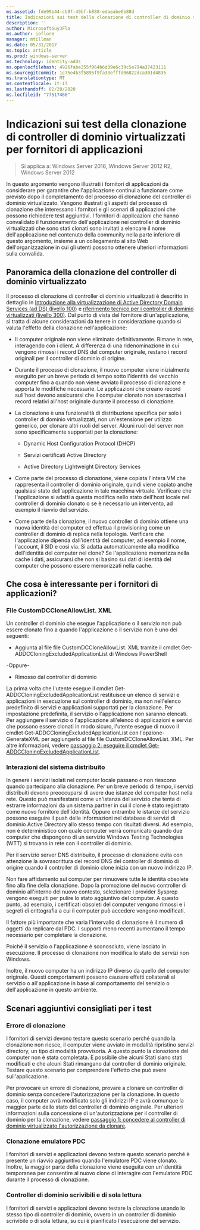 ```yaml
---
ms.assetid: fde99b44-cb9f-49bf-b888-edaeabe6b88d
title: Indicazioni sui test della clonazione di controller di dominio virtualizzati per fornitori di applicazioni
description: ''
author: MicrosoftGuyJFlo
ms.author: joflore
manager: mtillman
ms.date: 05/31/2017
ms.topic: article
ms.prod: windows-server
ms.technology: identity-adds
ms.openlocfilehash: 4926fabe255f964b6d39e6c39c5e794a37423111
ms.sourcegitcommit: 1c75e4b3f5895f9fa33efffd06822dca301d4835
ms.translationtype: MT
ms.contentlocale: it-IT
ms.lasthandoff: 02/20/2020
ms.locfileid: "77517466"
---
```

# <a name="virtualized-domain-controller-cloning-test-guidance-for-application-vendors"></a>Indicazioni sui test della clonazione di controller di dominio virtualizzati per fornitori di applicazioni

>Si applica a: Windows Server 2016, Windows Server 2012 R2, Windows Server 2012

In questo argomento vengono illustrati i fornitori di applicazioni da considerare per garantire che l'applicazione continui a funzionare come previsto dopo il completamento del processo di clonazione del controller di dominio virtualizzato. Vengono illustrati gli aspetti del processo di clonazione che interessano i fornitori e gli scenari di applicazioni che possono richiedere test aggiuntivi. I fornitori di applicazioni che hanno convalidato il funzionamento dell'applicazione nei controller di dominio virtualizzati che sono stati clonati sono invitati a elencare il nome dell'applicazione nel contenuto della community nella parte inferiore di questo argomento, insieme a un collegamento al sito Web dell'organizzazione in cui gli utenti possono ottenere ulteriori informazioni sulla convalida.

## <a name="overview-of-virtualized-dc-cloning"></a>Panoramica della clonazione del controller di dominio virtualizzato
Il processo di clonazione di controller di dominio virtualizzati è descritto in dettaglio in [Introduzione alla virtualizzazione di Active Directory Domain Services (ad DS) (livello 100)](https://docs.microsoft.com/windows-server/identity/ad-ds/introduction-to-active-directory-domain-services-ad-ds-virtualization-level-100) e [riferimento tecnico per i controller di dominio virtualizzati (livello 300)](https://docs.microsoft.com/windows-server/identity/ad-ds/deploy/virtual-dc/virtualized-domain-controller-technical-reference--level-300-). Dal punto di vista del fornitore di un'applicazione, si tratta di alcune considerazioni da tenere in considerazione quando si valuta l'effetto della clonazione nell'applicazione:

-   Il computer originale non viene eliminato definitivamente. Rimane in rete, interagendo con i client. A differenza di una ridenominazione in cui vengono rimossi i record DNS del computer originale, restano i record originali per il controller di dominio di origine.

-   Durante il processo di clonazione, il nuovo computer viene inizialmente eseguito per un breve periodo di tempo sotto l'identità del vecchio computer fino a quando non viene avviato il processo di clonazione e apporta le modifiche necessarie. Le applicazioni che creano record sull'host devono assicurarsi che il computer clonato non sovrascriva i record relativi all'host originale durante il processo di clonazione.

-   La clonazione è una funzionalità di distribuzione specifica per solo i controller di dominio virtualizzati, non un'estensione per utilizzo generico, per clonare altri ruoli del server. Alcuni ruoli del server non sono specificamente supportati per la clonazione:

    -   Dynamic Host Configuration Protocol (DHCP)

    -   Servizi certificati Active Directory

    -   Active Directory Lightweight Directory Services

-   Come parte del processo di clonazione, viene copiata l'intera VM che rappresenta il controller di dominio originale, quindi viene copiato anche qualsiasi stato dell'applicazione in tale macchina virtuale. Verificare che l'applicazione si adatti a questa modifica nello stato dell'host locale nel controller di dominio clonato o se è necessario un intervento, ad esempio il riavvio del servizio.

-   Come parte della clonazione, il nuovo controller di dominio ottiene una nuova identità del computer ed effettua il provisioning come un controller di dominio di replica nella topologia. Verificare che l'applicazione dipenda dall'identità del computer, ad esempio il nome, l'account, il SID e così via. Si adatta automaticamente alla modifica dell'identità del computer nel clone? Se l'applicazione memorizza nella cache i dati, assicurarsi che non si basino sui dati di identità del computer che possono essere memorizzati nella cache.

## <a name="what-is-interesting-for-application-vendors"></a>Che cosa è interessante per i fornitori di applicazioni?

### <a name="customdccloneallowlistxml"></a>File CustomDCCloneAllowList. XML
Un controller di dominio che esegue l'applicazione o il servizio non può essere clonato fino a quando l'applicazione o il servizio non è uno dei seguenti:

-   Aggiunta al file file CustomDCCloneAllowList. XML tramite il cmdlet Get-ADDCCloningExcludedApplicationList di Windows PowerShell

-Oppure-

-   Rimosso dal controller di dominio

La prima volta che l'utente esegue il cmdlet Get-ADDCCloningExcludedApplicationList restituisce un elenco di servizi e applicazioni in esecuzione sul controller di dominio, ma non nell'elenco predefinito di servizi e applicazioni supportati per la clonazione. Per impostazione predefinita, il servizio o l'applicazione non saranno elencati. Per aggiungere il servizio o l'applicazione all'elenco di applicazioni e servizi che possono essere clonati in modo sicuro, l'utente esegue di nuovo il cmdlet Get-ADDCCloningExcludedApplicationList con l'opzione-GenerateXML per aggiungerlo al file file CustomDCCloneAllowList. XML. Per altre informazioni, vedere [passaggio 2: eseguire il cmdlet Get-ADDCCloningExcludedApplicationList](https://docs.microsoft.com/powershell/module/addsadministration/get-addccloningexcludedapplicationlist).

### <a name="distributed-system-interactions"></a>Interazioni del sistema distribuito
In genere i servizi isolati nel computer locale passano o non riescono quando partecipano alla clonazione. Per un breve periodo di tempo, i servizi distribuiti devono preoccuparsi di avere due istanze del computer host nella rete. Questo può manifestarsi come un'istanza del servizio che tenta di estrarre informazioni da un sistema partner in cui il clone è stato registrato come nuovo fornitore dell'identità. Oppure entrambe le istanze del servizio possono eseguire il push delle informazioni nel database di servizi di dominio Active Directory allo stesso tempo con risultati diversi. Ad esempio, non è deterministico con quale computer verrà comunicato quando due computer che dispongono di un servizio Windows Testing Technologies (WTT) si trovano in rete con il controller di dominio.

Per il servizio server DNS distribuito, il processo di clonazione evita con attenzione la sovrascrittura dei record DNS del controller di dominio di origine quando il controller di dominio clone inizia con un nuovo indirizzo IP.

Non fare affidamento sul computer per rimuovere tutte le identità obsolete fino alla fine della clonazione. Dopo la promozione del nuovo controller di dominio all'interno del nuovo contesto, selezionare i provider Sysprep vengono eseguiti per pulire lo stato aggiuntivo del computer. A questo punto, ad esempio, i certificati obsoleti del computer vengono rimossi e i segreti di crittografia a cui il computer può accedere vengono modificati.

Il fattore più importante che varia l'intervallo di clonazione è il numero di oggetti da replicare dal PDC. I supporti meno recenti aumentano il tempo necessario per completare la clonazione.

Poiché il servizio o l'applicazione è sconosciuto, viene lasciato in esecuzione. Il processo di clonazione non modifica lo stato dei servizi non Windows.

Inoltre, il nuovo computer ha un indirizzo IP diverso da quello del computer originale. Questi comportamenti possono causare effetti collaterali al servizio o all'applicazione in base al comportamento del servizio o dell'applicazione in questo ambiente.

## <a name="additional-scenarios-suggested-for-testing"></a>Scenari aggiuntivi consigliati per i test

### <a name="cloning-failure"></a>Errore di clonazione
I fornitori di servizi devono testare questo scenario perché quando la clonazione non riesce, il computer viene avviato in modalità ripristino servizi directory, un tipo di modalità provvisoria. A questo punto la clonazione del computer non è stata completata. È possibile che alcuni Stati siano stati modificati e che alcuni Stati rimangano dal controller di dominio originale. Testare questo scenario per comprendere l'effetto che può avere sull'applicazione.

Per provocare un errore di clonazione, provare a clonare un controller di dominio senza concedere l'autorizzazione per la clonazione. In questo caso, il computer avrà modificato solo gli indirizzi IP e avrà comunque la maggior parte dello stato del controller di dominio originale. Per ulteriori informazioni sulla concessione di un'autorizzazione per il controller di dominio per la clonazione, vedere [passaggio 1: concedere al controller di dominio virtualizzato l'autorizzazione da clonare](https://docs.microsoft.com/windows-server/identity/ad-ds/get-started/virtual-dc/virtualized-domain-controller-deployment-and-configuration).

### <a name="pdc-emulator-cloning"></a>Clonazione emulatore PDC
I fornitori di servizi e applicazioni devono testare questo scenario perché è presente un riavvio aggiuntivo quando l'emulatore PDC viene clonato. Inoltre, la maggior parte della clonazione viene eseguita con un'identità temporanea per consentire al nuovo clone di interagire con l'emulatore PDC durante il processo di clonazione.

### <a name="writable-versus-read-only-domain-controllers"></a>Controller di dominio scrivibili e di sola lettura
I fornitori di servizi e applicazioni devono testare la clonazione usando lo stesso tipo di controller di dominio, ovvero in un controller di dominio scrivibile o di sola lettura, su cui è pianificato l'esecuzione del servizio.
